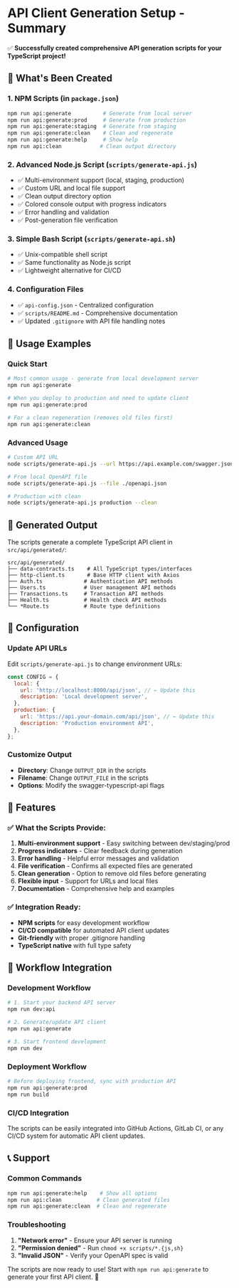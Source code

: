 # API Client Generation Setup - Summary

✅ **Successfully created comprehensive API generation scripts for your TypeScript project!**

## 🎯 What's Been Created

### 1. **NPM Scripts** (in `package.json`)

```bash
npm run api:generate          # Generate from local server
npm run api:generate:prod     # Generate from production
npm run api:generate:staging  # Generate from staging
npm run api:generate:clean    # Clean and regenerate
npm run api:generate:help     # Show help
npm run api:clean            # Clean output directory
```

### 2. **Advanced Node.js Script** (`scripts/generate-api.js`)

- ✅ Multi-environment support (local, staging, production)
- ✅ Custom URL and local file support
- ✅ Clean output directory option
- ✅ Colored console output with progress indicators
- ✅ Error handling and validation
- ✅ Post-generation file verification

### 3. **Simple Bash Script** (`scripts/generate-api.sh`)

- ✅ Unix-compatible shell script
- ✅ Same functionality as Node.js script
- ✅ Lightweight alternative for CI/CD

### 4. **Configuration Files**

- ✅ `api-config.json` - Centralized configuration
- ✅ `scripts/README.md` - Comprehensive documentation
- ✅ Updated `.gitignore` with API file handling notes

## 🚀 Usage Examples

### Quick Start

```bash
# Most common usage - generate from local development server
npm run api:generate

# When you deploy to production and need to update client
npm run api:generate:prod

# For a clean regeneration (removes old files first)
npm run api:generate:clean
```

### Advanced Usage

```bash
# Custom API URL
node scripts/generate-api.js --url https://api.example.com/swagger.json

# From local OpenAPI file
node scripts/generate-api.js --file ./openapi.json

# Production with clean
node scripts/generate-api.js production --clean
```

## 📁 Generated Output

The scripts generate a complete TypeScript API client in `src/api/generated/`:

```
src/api/generated/
├── data-contracts.ts    # All TypeScript types/interfaces
├── http-client.ts       # Base HTTP client with Axios
├── Auth.ts             # Authentication API methods
├── Users.ts            # User management API methods
├── Transactions.ts     # Transaction API methods
├── Health.ts           # Health check API methods
└── *Route.ts           # Route type definitions
```

## 🔧 Configuration

### Update API URLs

Edit `scripts/generate-api.js` to change environment URLs:

```javascript
const CONFIG = {
  local: {
    url: 'http://localhost:8000/api/json', // ← Update this
    description: 'Local development server',
  },
  production: {
    url: 'https://api.your-domain.com/api/json', // ← Update this
    description: 'Production environment API',
  },
};
```

### Customize Output

- **Directory**: Change `OUTPUT_DIR` in the scripts
- **Filename**: Change `OUTPUT_FILE` in the scripts
- **Options**: Modify the swagger-typescript-api flags

## 🎨 Features

### ✅ What the Scripts Provide:

1. **Multi-environment support** - Easy switching between dev/staging/prod
2. **Progress indicators** - Clear feedback during generation
3. **Error handling** - Helpful error messages and validation
4. **File verification** - Confirms all expected files are generated
5. **Clean generation** - Option to remove old files before generating
6. **Flexible input** - Support for URLs and local files
7. **Documentation** - Comprehensive help and examples

### ✅ Integration Ready:

- **NPM scripts** for easy development workflow
- **CI/CD compatible** for automated API client updates
- **Git-friendly** with proper .gitignore handling
- **TypeScript native** with full type safety

## 🔄 Workflow Integration

### Development Workflow

```bash
# 1. Start your backend API server
npm run dev:api

# 2. Generate/update API client
npm run api:generate

# 3. Start frontend development
npm run dev
```

### Deployment Workflow

```bash
# Before deploying frontend, sync with production API
npm run api:generate:prod
npm run build
```

### CI/CD Integration

The scripts can be easily integrated into GitHub Actions, GitLab CI, or any CI/CD system for automatic API client updates.

## 📞 Support

### Common Commands

```bash
npm run api:generate:help    # Show all options
npm run api:clean           # Clean generated files
npm run api:generate:clean  # Clean and regenerate
```

### Troubleshooting

1. **"Network error"** - Ensure your API server is running
2. **"Permission denied"** - Run `chmod +x scripts/*.{js,sh}`
3. **"Invalid JSON"** - Verify your OpenAPI spec is valid

The scripts are now ready to use! Start with `npm run api:generate` to generate your first API client. 🎉
